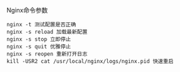 Nginx命令参数

    nginx -t 测试配置是否正确
    nginx -s reload 加载最新配置
    nginx -s stop 立即停止
    nginx -s quit 优雅停止
    nginx -s reopen 重新打开日志
    kill -USR2 cat /usr/local/nginx/logs/nginx.pid 快速重启